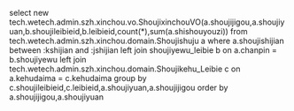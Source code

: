select new tech.wetech.admin.szh.xinchou.vo.ShoujixinchouVO(a.shoujijigou,a.shoujiyuan,b.shoujileibieid,b.leibieid,count(*),sum(a.shishouyouzi)) from  tech.wetech.admin.szh.xinchou.domain.Shoujishuju a where a.shoujishijian between :kshijian and :jshijian left join shoujiyewu_leibie b on a.chanpin = b.shoujiyewu left join tech.wetech.admin.szh.xinchou.domain.Shoujikehu_Leibie c on a.kehudaima = c.kehudaima group by c.shoujileibieid,c.leibieid,a.shoujiyuan,a.shoujijigou order by a.shoujijigou,a.shoujiyuan
